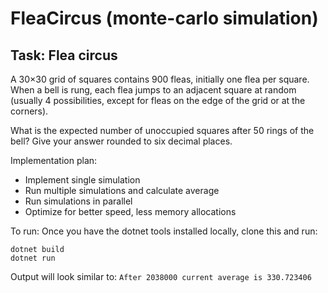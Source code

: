 # FleaCircus (monte-carlo simulation)
## Task: Flea circus

A 30×30 grid of squares contains 900 fleas, initially one flea per square.
When a bell is rung, each flea jumps to an adjacent square at random (usually 4 possibilities, except for fleas on the edge of the grid or at the corners).

What is the expected number of unoccupied squares after 50 rings of the bell? Give your answer rounded to six decimal places.

Implementation plan:
- Implement single simulation
- Run multiple simulations and calculate average
- Run simulations in parallel
- Optimize for better speed, less memory allocations

To run:
Once you have the dotnet tools installed locally, clone this and run:
```
dotnet build
dotnet run
```

Output will look similar to:
`After 2038000 current average is 330.723406`
